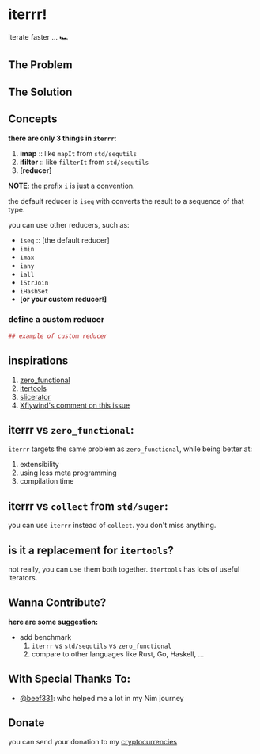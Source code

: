 # iterrr!
iterate faster ... 🏎️

## The Problem


## The Solution

## Concepts

**there are only 3 things in `iterrr`**:
1. **imap** :: like `mapIt` from `std/sequtils`
2. **ifilter** :: like `filterIt` from `std/sequtils`
3. **[reducer]**

**NOTE**: the prefix `i` is just a convention.

the default reducer is `iseq` with converts the result to a sequence of that type.

you can use other reducers, such as:
* `iseq` :: [the default reducer]
* `imin`
* `imax`
* `iany`
* `iall`
* `iStrJoin`
* `iHashSet`
* **[or your custom reducer!]**

### define a custom reducer
```nim
## example of custom reducer
```

## inspirations
1. [zero_functional](https://github.com/zero-functional/zero-functional)
2. [itertools](https://github.com/narimiran/itertools)
3. [slicerator](https://github.com/beef331/slicerator)
4. [Xflywind's comment on this issue](https://github.com/nim-lang/Nim/issues/18405#issuecomment-888391521)

## **iterrr** vs `zero_functional`:
`iterrr` targets the same problem as `zero_functional`, 
while being better at:
  1. extensibility
  2. using less meta programming
  3. compilation time

## **iterrr** vs `collect` from `std/suger`:
you can use `iterrr` instead of `collect`. 
you don't miss anything.

## is it a replacement for `itertools`?
not really, you can use them both together.
`itertools` has lots of useful iterators.

## Wanna Contribute?
**here are some suggestion:**

* add benchmark 
  1. `iterrr` vs `std/sequtils` vs `zero_functional`
  2. compare to other languages like Rust, Go, Haskell, ...


## With Special Thanks To:
* [@beef331](https://github.com/beef331): who helped me a lot in my Nim journey

## Donate
you can send your donation to my [cryptocurrencies](https://github.com/hamidb80/hamidb80/#cryptocurrencies)